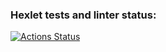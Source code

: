 ### Hexlet tests and linter status:
[![Actions Status](https://github.com/RuddyPanta/java-project-72/workflows/hexlet-check/badge.svg)](https://github.com/RuddyPanta/java-project-72/actions)